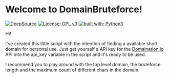 # Welcome to DomainBruteforce!

[![DeepSource](https://deepsource.io/gh/Luois45/DomainBruteforce.svg/?label=active+issues&show_trend=true&token=76zBUIK9RXIcg7RzsBuMzFaX)](https://deepsource.io/gh/Luois45/DomainBruteforce/?ref=repository-badge)
[![License: GPL v3](https://img.shields.io/badge/License-GPL%20v3-blue.svg)](http://www.gnu.org/licenses/gpl-3.0)
[![built with: Python3](https://camo.githubusercontent.com/0d9fbff04202da688cc79c5ffe984bd171edf453b2e41e5e56e55202dd5bdbb2/68747470733a2f2f696d672e736869656c64732e696f2f62616467652f6275696c74253230776974682d507974686f6e332d7265642e737667)](https://www.python.org/)

Hi!

I've created this little script with the intention of finding a available short domain for personal use. Just get yourself a API key for the [Domaination.io](https://english.api.rakuten.net/moneals/api/domaination-io) API into the api_key variable in the script and it's ready to be used. 

I recommend you to play around with the top level domain, the bruteforce length and the maximum count of different chars in the domain.
